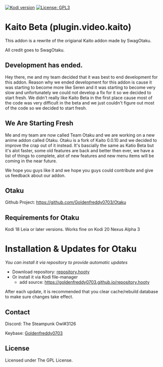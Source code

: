 [![Kodi version](https://img.shields.io/badge/kodi%20versions19-blue)](https://kodi.tv/)
[![License: GPL3](https://img.shields.io/badge/License-GPL3-yellow.svg)](https://opensource.org/licenses/GPL-3.0)

# Kaito Beta (plugin.video.kaito)

This addon is a rewrite of the origianal Kaito addon made by SwagOtaku. 

All credit goes to SwagOtaku.

## Development has ended. 

Hey there, me and my team decided that it was best to end development for this addon. Reason why we ended development for this addon is cause it was starting to become more like Seren and it was starting to become very slow and unfortunately we could not develop a fix for it so we decided to start fresh. We didn't really like Kaito Beta in the first place cause most of the code was very difficult in the beta and we just couldn't figure out most of the code so we decided to start fresh.

## We Are Starting Fresh

Me and my team are now called Team Otaku and we are working on a new anime addon called Otaku. Otaku is a fork of Kaito 0.0.10 and we decided to improve the crap out of it instead. It's bascially the same as Katio Beta but it's alot faster, some old features are back and better then ever, we have a list of things to complete, alot of new features and new menu items will be coming in the near future. 

We hope you guys like it and we hope you guys could contribute and give us feedback about our addon.

## Otaku

Github Project: https://github.com/Goldenfreddy0703/Otaku

## Requirements for Otaku

Kodi 18 Leia or later versions.
Works fine on Kodi 20 Nexus Alpha 3

# Installation & Updates for Otaku

_You can install it via repository to provide automatic updates_

- Download repository: [repository.hooty](https://github.com/Goldenfreddy0703/repository.hooty/blob/master/repo/zips/repository.hooty/repository.hooty-1.0.zip)
- Or install it via Kodi file-manager
  - add source: https://goldenfreddy0703.github.io/repository.hooty

After each update, it is recommended that you clear cache/rebuild database to make sure changes take effect.

## Contact

Discord: The Steampunk Owl#3126

Keybase: [Goldenfreddy0703](https://keybase.io/goldenfreddy0703)

## License

Licensed under The GPL License.

